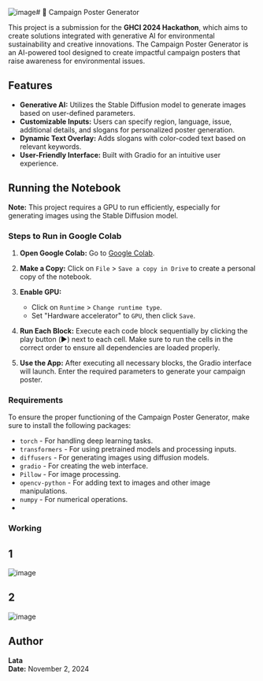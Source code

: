![image](https://github.com/user-attachments/assets/7ad9ad0a-eb6e-41c2-8769-b14292ccb960)# 🌿 Campaign Poster Generator

This project is a submission for the **GHCI 2024 Hackathon**, which aims to create solutions integrated with generative AI for environmental sustainability and creative innovations. The Campaign Poster Generator is an AI-powered tool designed to create impactful campaign posters that raise awareness for environmental issues.

## Features

- **Generative AI:** Utilizes the Stable Diffusion model to generate images based on user-defined parameters.
- **Customizable Inputs:** Users can specify region, language, issue, additional details, and slogans for personalized poster generation.
- **Dynamic Text Overlay:** Adds slogans with color-coded text based on relevant keywords.
- **User-Friendly Interface:** Built with Gradio for an intuitive user experience.

## Running the Notebook

**Note:** This project requires a GPU to run efficiently, especially for generating images using the Stable Diffusion model.

### Steps to Run in Google Colab

1. **Open Google Colab:**
   Go to [Google Colab](https://colab.research.google.com/).

2. **Make a Copy:**
   Click on `File` > `Save a copy in Drive` to create a personal copy of the notebook.

3. **Enable GPU:**
   - Click on `Runtime` > `Change runtime type`.
   - Set "Hardware accelerator" to `GPU`, then click `Save`.

4. **Run Each Block:**
   Execute each code block sequentially by clicking the play button (▶️) next to each cell. Make sure to run the cells in the correct order to ensure all dependencies are loaded properly.

5. **Use the App:**
   After executing all necessary blocks, the Gradio interface will launch. Enter the required parameters to generate your campaign poster.


### Requirements

To ensure the proper functioning of the Campaign Poster Generator, make sure to install the following packages:

- `torch` - For handling deep learning tasks.
- `transformers` - For using pretrained models and processing inputs.
- `diffusers` - For generating images using diffusion models.
- `gradio` - For creating the web interface.
- `Pillow` - For image processing.
- `opencv-python` - For adding text to images and other image manipulations.
- `numpy` - For numerical operations.
- 
### Working
## 1
![image](https://github.com/user-attachments/assets/32a68259-0e90-414d-8907-3b5ea898842a)

## 2
![image](https://github.com/user-attachments/assets/48fcad2c-8483-44c6-bdef-3b04fcd11bca)



## Author

**Lata**  
**Date:** November 2, 2024


